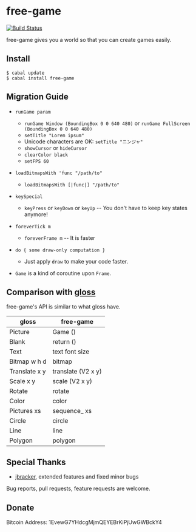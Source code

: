 free-game
=========

[![Build Status](https://secure.travis-ci.org/fumieval/free-game.png?branch=master)](http://travis-ci.org/fumieval/free-game)

free-game gives you a world so that you can create games easily.

Install
-------------------------------------------------------------------------------------

    $ cabal update
    $ cabal install free-game

Migration Guide
-------------------------------------------------------------------------------------

* `runGame param`
    * `runGame Window (BoundingBox 0 0 640 480)` or `runGame FullScreen (BoundingBox 0 0 640 480)`
    * `setTitle "Lorem ipsum"`
    * Unicode characters are OK: `setTitle "ニンジャ"`
    * `showCursor` or `hideCursor`
    * `clearColor black`
    * `setFPS 60`

* `loadBitmapsWith 'func "/path/to"`
    * `loadBitmapsWith [|func|] "/path/to"`
* `keySpecial`
    * `keyPress` or `keyDown` or `keyUp` -- You don't have to keep key states anymore!
* `foreverTick m`
    * `foreverFrame m` -- It is faster
* `do { some draw-only computation }`
    * Just apply `draw` to make your code faster.
* `Game` is a kind of coroutine upon `Frame`.

Comparison with [gloss](http://hackage.haskell.org/package/gloss)
-------------------------------------------------------------------------------------
free-game's API is similar to what gloss have.

| gloss         | free-game           |
| ------------- | ------------------- |
| Picture       | Game ()             |
| Blank         | return ()           |
| Text          | text font size      |
| Bitmap w h d  | bitmap              |
| Translate x y | translate (V2 x y)  |
| Scale x y     | scale (V2 x y)      |
| Rotate        | rotate              |
| Color         | color               |
| Pictures xs   | sequence_ xs        |
| Circle        | circle              |
| Line          | line                |
| Polygon       | polygon             |

Special Thanks
------------------------------------------------------------------------------------

* [jbracker](https://github.com/jbracker), extended features and fixed minor bugs

Bug reports, pull requests, feature requests are welcome.

Donate
-------------------------------------

Bitcoin Address: 1EvewG7YHdcgMjmQEYEBrKiPjUwGWBckY4
